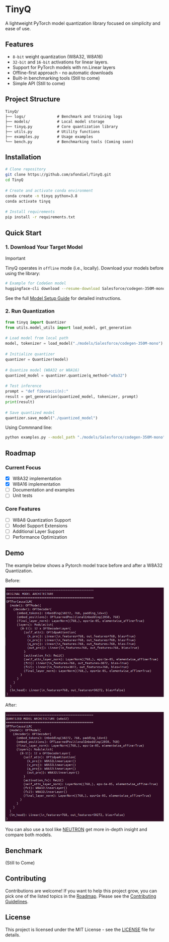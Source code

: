 # TinyQ

A lightweight PyTorch model quantization library focused on simplicity and ease of use.

## Features

- `8-bit` weight quantization (W8A32, W8A16)
- `32-bit` and `16-bit` activations for linear layers.
- Support for PyTorch models with nn.Linear layers
- Offline-first approach - no automatic downloads
- Built-in benchmarking tools (Still to come)
- Simple API (Still to come)


## Project Structure

```
TinyQ/
├── logs/              # Benchmark and training logs
├── models/            # Local model storage
├── tinyq.py           # Core quantization library
├── utils.py           # Utility functions
├── examples.py        # Usage examples
└── bench.py           # Benchmarking tools (Coming soon)
```

## Installation

```bash
# Clone repository
git clone https://github.com/afondiel/TinyQ.git
cd TinyQ

# Create and activate conda environment
conda create -n tinyq python=3.8
conda activate tinyq

# Install requirements
pip install -r requirements.txt
```

## Quick Start

### 1. Download Your Target Model

> [!IMPORTANT]
> TinyQ operates in `offline` mode (i.e., locally). Download your models before using the library:

```bash
# Example for CodeGen model
huggingface-cli download --resume-download Salesforce/codegen-350M-mono --local-dir ./models/Salesforce/codegen-350M-mono
```

See the full [Model Setup Guide](docs/model_setup.md) for detailed instructions.

### 2. Run Quantization

```python
from tinyq import Quantizer
from utils.model_utils import load_model, get_generation

# Load model from local path
model, tokenizer = load_model("./models/Salesforce/codegen-350M-mono")

# Initialize quantizer
quantizer = Quantizer(model)

# Quantize model (W8A32 or W8A16)
quantized_model = quantizer.quantize(q_method="w8a32")

# Test inference
prompt = "def fibonacci(n):"
result = get_generation(quantized_model, tokenizer, prompt)
print(result)

# Save quantized model
quantizer.save_model("./quantized_model")
```

Using Commnand line:
```bash
python examples.py --model_path "./models/Salesforce/codegen-350M-mono" --qm w8a32 --qmodel_path "./quantized_model"
```
## Roadmap

### Current Focus
- [x] W8A32 implementation
- [x] W8A16 implementation
- [ ] Documentation and examples
- [ ] Unit tests

### Core Features
- [ ] W8A8 Quantization Support
- [ ] Model Support Extensions
- [ ] Additional Layer Support
- [ ] Performance Optimization

## Demo

The example below shows a Pytorch model trace before and after a W8A32 Quantization.

Before: 

![](./demo/model-before.png)

After:

![](./demo/model-after.png)

You can also use a tool like [NEUTRON](https://netron.app/) get more in-depth insight and compare both models.

## Benchmark

(Still to Come)

## Contributing

Contributions are welcome! If you want to help this project grow, you can pick one of the listed topics in the [Roadmap](#roadmap). Please see the [Contributing Guidelines](CONTRIBUTING.md).

## License

This project is licensed under the MIT License - see the [LICENSE](LICENSE) file for details.